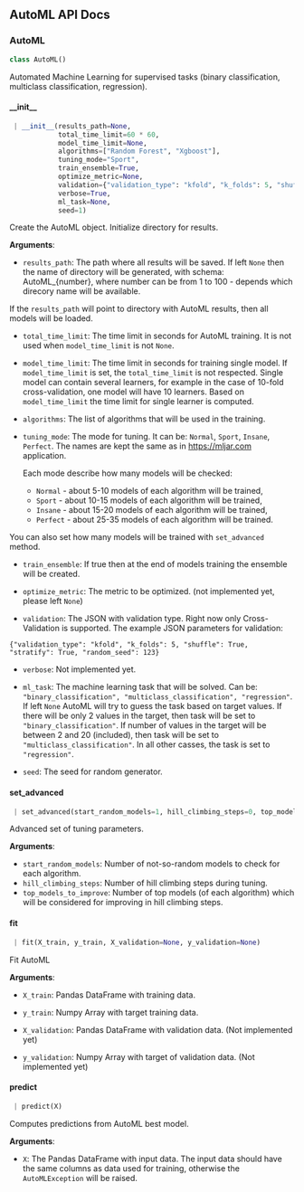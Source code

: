 <a name=".supervised.automl"></a>
## AutoML API Docs

<a name=".supervised.automl.AutoML"></a>
### AutoML

```python
class AutoML()
```

Automated Machine Learning for supervised tasks (binary classification, multiclass classification, regression).

<a name=".supervised.automl.AutoML.__init__"></a>
#### \_\_init\_\_

```python
 | __init__(results_path=None, 
            total_time_limit=60 * 60, 
            model_time_limit=None, 
            algorithms=["Random Forest", "Xgboost"], 
            tuning_mode="Sport", 
            train_ensemble=True, 
            optimize_metric=None, 
            validation={"validation_type": "kfold", "k_folds": 5, "shuffle": True}, 
            verbose=True, 
            ml_task=None, 
            seed=1)
```

Create the AutoML object. Initialize directory for results.

**Arguments**:

- `results_path`: The path where all results will be saved.
If left `None` then the name of directory will be generated, with schema: AutoML_{number},
where number can be from 1 to 100 - depends which direcory name will be available.

If the `results_path` will point to directory with AutoML results, then all models will be loaded.

- `total_time_limit`: The time limit in seconds for AutoML training. It is not used when `model_time_limit` is not `None`.

- `model_time_limit`: The time limit in seconds for training single model.
If `model_time_limit` is set, the `total_time_limit` is not respected.
Single model can contain several learners, for example in the case of 10-fold cross-validation, one model will have 10 learners.
Based on `model_time_limit` the time limit for single learner is computed.

- `algorithms`: The list of algorithms that will be used in the training.

- `tuning_mode`: The mode for tuning. It can be: `Normal`, `Sport`, `Insane`, `Perfect`. The names are kept the same as in https://mljar.com application.

    Each mode describe how many models will be checked:

    - `Normal` - about 5-10 models of each algorithm will be trained,
    - `Sport` - about 10-15 models of each algorithm will be trained,
    - `Insane` - about 15-20 models of each algorithm will be trained,
    - `Perfect` - about 25-35 models of each algorithm will be trained.

You can also set how many models will be trained with `set_advanced` method.

- `train_ensemble`: If true then at the end of models training the ensemble will be created.

- `optimize_metric`: The metric to be optimized. (not implemented yet, please left `None`)

- `validation`: The JSON with validation type. Right now only Cross-Validation is supported.
The example JSON parameters for validation:
```
{"validation_type": "kfold", "k_folds": 5, "shuffle": True, "stratify": True, "random_seed": 123}
```
- `verbose`: Not implemented yet.
- `ml_task`: The machine learning task that will be solved. Can be: `"binary_classification", "multiclass_classification", "regression"`.
If left `None` AutoML will try to guess the task based on target values.
If there will be only 2 values in the target, then task will be set to `"binary_classification"`.
If number of values in the target will be between 2 and 20 (included), then task will be set to `"multiclass_classification"`.
In all other casses, the task is set to `"regression"`.

- `seed`: The seed for random generator.

<a name=".supervised.automl.AutoML.set_advanced"></a>
#### set\_advanced

```python
 | set_advanced(start_random_models=1, hill_climbing_steps=0, top_models_to_improve=0)
```

Advanced set of tuning parameters.

**Arguments**:

- `start_random_models`: Number of not-so-random models to check for each algorithm.
- `hill_climbing_steps`: Number of hill climbing steps during tuning.
- `top_models_to_improve`: Number of top models (of each algorithm) which will be considered for improving in hill climbing steps.

<a name=".supervised.automl.AutoML.fit"></a>
#### fit

```python
 | fit(X_train, y_train, X_validation=None, y_validation=None)
```

Fit AutoML

**Arguments**:

- `X_train`: Pandas DataFrame with training data.
- `y_train`: Numpy Array with target training data.

- `X_validation`: Pandas DataFrame with validation data. (Not implemented yet)
- `y_validation`: Numpy Array with target of validation data. (Not implemented yet)

<a name=".supervised.automl.AutoML.predict"></a>
#### predict

```python
 | predict(X)
```

Computes predictions from AutoML best model.

**Arguments**:

- `X`: The Pandas DataFrame with input data. The input data should have the same columns as data used for training, otherwise the `AutoMLException` will be raised.

